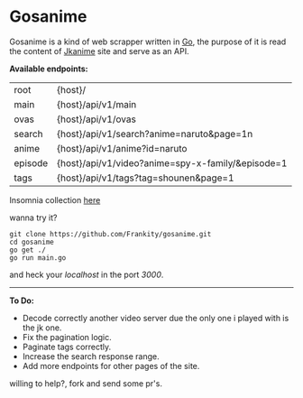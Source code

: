 # Gosanime

Gosanime is a kind of web scrapper written in [Go](https://go.dev/), the purpose of it is read the content of [Jkanime](https://jkanime.net/) site and serve as an API.

**Available endpoints:**

|  |  |
|--|--|
| root | {host}/ |
| main | {host}/api/v1/main |
| ovas | {host}/api/v1/ovas |
| search | {host}/api/v1/search?anime=naruto&page=1n |
| anime | {host}/api/v1/anime?id=naruto |
| episode | {host}/api/v1/video?anime=spy-x-family/&episode=1 |
| tags | {host}/api/v1/tags?tag=shounen&page=1 |
 

Insomnia collection [here](Insomnia_2022-07-15.json)

wanna try it?

    git clone https://github.com/Frankity/gosanime.git
    cd gosanime
    go get ./
    go run main.go

and heck your *localhost* in the port *3000*.

---
**To Do:**

- Decode correctly another video server due the only one i played with is the jk one.
- Fix the pagination logic.
- Paginate tags correctly.
- Increase the search response range.
- Add more endpoints for other pages of the site.

willing to help?, fork and send some pr's.
